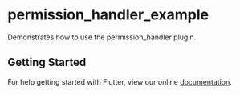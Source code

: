 # permission_handler_example

Demonstrates how to use the permission_handler plugin.

## Getting Started

For help getting started with Flutter, view our online
[documentation](https://flutter.io/).
